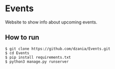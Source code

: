 # Events
Website to show info about upcoming events.


	
## How to run 

```
$ git clone https://github.com/dzania/Events.git
$ cd Events
$ pip install requirements.txt
$ python3 manage.py runserver
```
